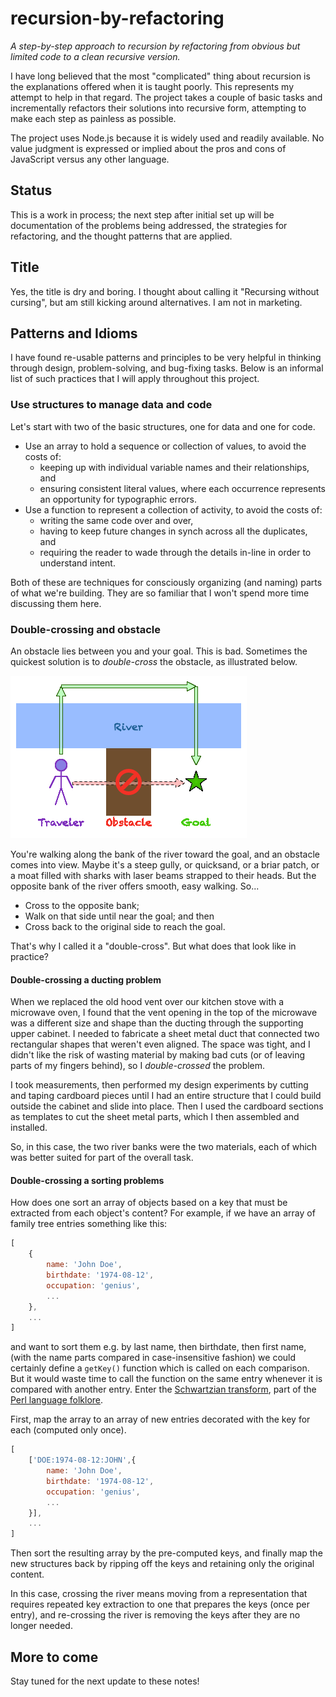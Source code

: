 # recursion-by-refactoring

_A step-by-step approach to recursion by refactoring from obvious but limited code to a clean recursive version._

I have long believed that the most "complicated" thing about recursion is the explanations offered when it is taught poorly. This represents my attempt to help in that regard. The project takes a couple of basic tasks and incrementally refactors their solutions into recursive form, attempting to make each step as painless as possible.

The project uses Node.js because it is widely used and readily available. No value judgment is expressed or implied about the pros and cons of JavaScript versus any other language.

## Status

This is a work in process; the next step after initial set up will be documentation of the problems being addressed, the strategies for refactoring, and the thought patterns that are applied.

## Title

Yes, the title is dry and boring. I thought about calling it "Recursing without cursing", but am still kicking around alternatives. I am not in marketing.

## Patterns and Idioms

I have found re-usable patterns and principles to be very helpful in thinking through design, problem-solving, and bug-fixing tasks. Below is an informal list of such practices that I will apply throughout this project.

### Use structures to manage data and code

Let's start with two of the basic structures, one for data and one for code.

* Use an array to hold a sequence or collection of values, to avoid the costs of:
	* keeping up with individual variable names and their relationships, and
	* ensuring consistent literal values, where each occurrence represents an opportunity for typographic errors.
* Use a function to represent a collection of activity, to avoid the costs of:
	* writing the same code over and over,
	* having to keep future changes in synch across all the duplicates, and
	* requiring the reader to wade through the details in-line in order to understand intent.

Both of these are techniques for consciously organizing (and naming) parts of what we're building. They are so familiar that I won't spend more time discussing them here.

### Double-crossing and obstacle

An obstacle lies between you and your goal. This is bad. Sometimes the quickest solution is to _double-cross_ the obstacle, as illustrated below.

<img src="images/double-cross.gif">

You're walking along the bank of the river toward the goal, and an obstacle comes into view. Maybe it's a steep gully, or quicksand, or a briar patch, or a moat filled with sharks with laser beams strapped to their heads. But the opposite bank of the river offers smooth, easy walking. So...

* Cross to the opposite bank;
* Walk on that side until near the goal; and then
* Cross back to the original side to reach the goal.

That's why I called it a "double-cross". But what does that look like in practice?

#### Double-crossing a ducting problem

When we replaced the old hood vent over our kitchen stove with a microwave oven, I found that the vent opening in the top of the microwave was a different size and shape than the ducting through the supporting upper cabinet. I needed to fabricate a sheet metal duct that connected two rectangular shapes that weren't even aligned. The space was tight, and I didn't like the risk of wasting material by making bad cuts (or of leaving parts of my fingers behind), so I _double-crossed_ the problem.

I took measurements, then performed my design experiments by cutting and taping cardboard pieces until I had an entire structure that I could build outside the cabinet and slide into place. Then I used the cardboard sections as templates to cut the sheet metal parts, which I then assembled and installed.

So, in this case, the two river banks were the two materials, each of which was better suited for part of the overall task.

#### Double-crossing a sorting problems

How does one sort an array of objects based on a key that must be extracted from each object's content? For example, if we have an array of family tree entries something like this:

```javascript
[
	{
		name: 'John Doe',
		birthdate: '1974-08-12',
		occupation: 'genius',
		...
	},
	...
]
```

and want to sort them e.g. by last name, then birthdate, then first name, (with the name parts compared in case-insensitive fashion) we could certainly define a ```getKey()``` function which is called on each comparison. But it would waste time to call the function on the same entry whenever it is compared with another entry. Enter the [Schwartzian transform](https://en.wikipedia.org/wiki/Schwartzian_transform), part of the [Perl language folklore](https://www.perl.com/article/the-history-of-the-schwartzian-transform/).

First, map the array to an array of new entries decorated with the key for each (computed only once).

```javascript
[
	['DOE:1974-08-12:JOHN',{
		name: 'John Doe',
		birthdate: '1974-08-12',
		occupation: 'genius',
		...
	}],
	...
]
```

Then sort the resulting array by the pre-computed keys, and finally map the new structures back by ripping off the keys and retaining only the original content.

In this case, crossing the river means moving from a representation that requires repeated key extraction to one that prepares the keys (once per entry), and re-crossing the river is removing the keys after they are no longer needed.

## More to come

Stay tuned for the next update to these notes!
